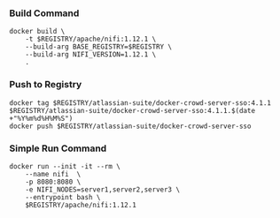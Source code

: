 ### Build Command
```shell
docker build \
    -t $REGISTRY/apache/nifi:1.12.1 \
    --build-arg BASE_REGISTRY=$REGISTRY \
    --build-arg NIFI_VERSION=1.12.1 \
    .
```

### Push to Registry
```shell
docker tag $REGISTRY/atlassian-suite/docker-crowd-server-sso:4.1.1 $REGISTRY/atlassian-suite/docker-crowd-server-sso:4.1.1.$(date +"%Y%m%d%H%M%S")
docker push $REGISTRY/atlassian-suite/docker-crowd-server-sso
```

### Simple Run Command
```shell
docker run --init -it --rm \
    --name nifi  \
    -p 8080:8080 \
    -e NIFI_NODES=server1,server2,server3 \
    --entrypoint bash \
    $REGISTRY/apache/nifi:1.12.1
```